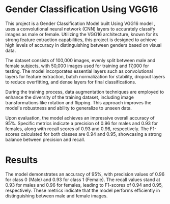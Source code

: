 # Gender Classification Using VGG16

This project is a Gender Classification Model built Using VGG16 model , uses a convolutional neural network (CNN) layers to accurately classify images as male or female. Utilizing the VGG16 architecture, known for its strong feature extraction capabilities, this project is designed to achieve high levels of accuracy in distinguishing between genders based on visual data.

The dataset consists of 100,000 images, evenly split between male and female subjects, with 50,000 images used for training and 17,000 for testing. The model incorporates essential layers such as convolutional layers for feature extraction, batch normalization for stability, dropout layers to reduce overfitting, and dense layers for final classifications.

During the training process, data augmentation techniques are employed to enhance the diversity of the training dataset, including image transformations like rotation and flipping. This approach improves the model's robustness and ability to generalize to unseen data.

Upon evaluation, the model achieves an impressive overall accuracy of 95%. Specific metrics indicate a precision of 0.96 for males and 0.93 for females, along with recall scores of 0.93 and 0.96, respectively. The F1-scores calculated for both classes are 0.94 and 0.95, showcasing a strong balance between precision and recall.

# Results
The model demonstrates an accuracy of 95%, with precision values of 0.96 for class 0 (Male) and 0.93 for class 1 (Female). The recall values stand at 0.93 for males and 0.96 for females, leading to F1-scores of 0.94 and 0.95, respectively. These metrics indicate that the model performs efficiently in distinguishing between male and female images.

